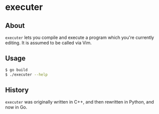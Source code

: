 # executer

## About

`executer` lets you compile and execute a program which you're currently editing. It is assumed to be called via Vim.

## Usage

```bash
$ go build
$ ./executer --help
```

## History

`executer` was originally written in C++, and then rewritten in Python, and now in Go.

<!-- vim: set spell: -->
